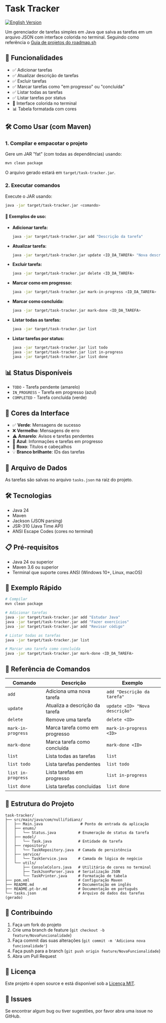 # Task Tracker

[![English Version](https://img.shields.io/badge/english%20version-en-blue)](./README.md)

Um gerenciador de tarefas simples em Java que salva as tarefas em um arquivo JSON com interface colorida no terminal. Seguindo como referência o [Guia de projetos do roadmap.sh](https://roadmap.sh/projects/task-tracker)

## 🚀 Funcionalidades

- ✅ Adicionar tarefas
- ✅ Atualizar descrição de tarefas
- ✅ Excluir tarefas
- ✅ Marcar tarefas como "em progresso" ou "concluída"
- ✅ Listar todas as tarefas
- ✅ Listar tarefas por status
- 🎨 Interface colorida no terminal
- 📊 Tabela formatada com cores

## 🛠️ Como Usar (com Maven)

### 1. Compilar e empacotar o projeto

Gere um JAR "fat" (com todas as dependências) usando:

```bash
mvn clean package
```

O arquivo gerado estará em `target/task-tracker.jar`.

### 2. Executar comandos

Execute o JAR usando:

```bash
java -jar target/task-tracker.jar <comando>
```

#### 📝 Exemplos de uso:

- **Adicionar tarefa:**
  ```bash
  java -jar target/task-tracker.jar add "Descrição da tarefa"
  ```
- **Atualizar tarefa:**
  ```bash
  java -jar target/task-tracker.jar update <ID_DA_TAREFA> "Nova descrição"
  ```
- **Excluir tarefa:**
  ```bash
  java -jar target/task-tracker.jar delete <ID_DA_TAREFA>
  ```
- **Marcar como em progresso:**
  ```bash
  java -jar target/task-tracker.jar mark-in-progress <ID_DA_TAREFA>
  ```
- **Marcar como concluída:**
  ```bash
  java -jar target/task-tracker.jar mark-done <ID_DA_TAREFA>
  ```
- **Listar todas as tarefas:**
  ```bash
  java -jar target/task-tracker.jar list
  ```
- **Listar tarefas por status:**
  ```bash
  java -jar target/task-tracker.jar list todo
  java -jar target/task-tracker.jar list in-progress
  java -jar target/task-tracker.jar list done
  ```

## 📊 Status Disponíveis

- `TODO` - Tarefa pendente (amarelo)
- `IN_PROGRESS` - Tarefa em progresso (azul)
- `COMPLETED` - Tarefa concluída (verde)

## 🎨 Cores da Interface

- ✅ **Verde**: Mensagens de sucesso
- ❌ **Vermelho**: Mensagens de erro
- ⚠️ **Amarelo**: Avisos e tarefas pendentes
- 📝 **Azul**: Informações e tarefas em progresso
- 🎯 **Roxo**: Títulos e cabeçalhos
- 💡 **Branco brilhante**: IDs das tarefas

## 💾 Arquivo de Dados

As tarefas são salvas no arquivo `tasks.json` na raiz do projeto.

## 🛠️ Tecnologias

- Java 24
- Maven
- Jackson (JSON parsing)
- JSR-310 (Java Time API)
- ANSI Escape Codes (cores no terminal)

## 📋 Pré-requisitos

- Java 24 ou superior
- Maven 3.6 ou superior
- Terminal que suporte cores ANSI (Windows 10+, Linux, macOS)

## 🚀 Exemplo Rápido

```bash
# Compilar
mvn clean package

# Adicionar tarefas
java -jar target/task-tracker.jar add "Estudar Java"
java -jar target/task-tracker.jar add "Fazer exercícios"
java -jar target/task-tracker.jar add "Revisar código"

# Listar todas as tarefas
java -jar target/task-tracker.jar list

# Marcar uma tarefa como concluída
java -jar target/task-tracker.jar mark-done <ID_DA_TAREFA>
```

## 📝 Referência de Comandos

| Comando            | Descrição                      | Exemplo                        |
| ------------------ | ------------------------------ | ------------------------------ |
| `add`              | Adiciona uma nova tarefa       | `add "Descrição da tarefa"`    |
| `update`           | Atualiza a descrição da tarefa | `update <ID> "Nova descrição"` |
| `delete`           | Remove uma tarefa              | `delete <ID>`                  |
| `mark-in-progress` | Marca tarefa como em progresso | `mark-in-progress <ID>`        |
| `mark-done`        | Marca tarefa como concluída    | `mark-done <ID>`               |
| `list`             | Lista todas as tarefas         | `list`                         |
| `list todo`        | Lista tarefas pendentes        | `list todo`                    |
| `list in-progress` | Lista tarefas em progresso     | `list in-progress`             |
| `list done`        | Lista tarefas concluídas       | `list done`                    |

## 🎯 Estrutura do Projeto

```
task-tracker/
├── src/main/java/com/nullifidianz/
│   ├── Main.java                 # Ponto de entrada da aplicação
│   ├── enums/
│   │   └── Status.java          # Enumeração de status da tarefa
│   ├── model/
│   │   └── Task.java            # Entidade de tarefa
│   ├── repository/
│   │   └── TaskRepository.java  # Camada de persistência
│   ├── service/
│   │   └── TaskService.java     # Camada de lógica de negócio
│   └── utils/
│       ├── ConsoleColors.java   # Utilitário de cores no terminal
│       ├── TaskJsonParser.java  # Serialização JSON
│       └── TaskPrinter.java     # Formatação de tabela
├── pom.xml                      # Configuração Maven
├── README.md                    # Documentação em inglês
├── README.pt-br.md              # Documentação em português
└── tasks.json                   # Arquivo de dados das tarefas (gerado)
```

## 🤝 Contribuindo

1. Faça um fork do projeto
2. Crie uma branch de feature (`git checkout -b feature/NovaFuncionalidade`)
3. Faça commit das suas alterações (`git commit -m 'Adiciona nova funcionalidade'`)
4. Faça push para a branch (`git push origin feature/NovaFuncionalidade`)
5. Abra um Pull Request

## 📄 Licença

Este projeto é open source e está disponível sob a [Licença MIT](LICENSE).

## 🐛 Issues

Se encontrar algum bug ou tiver sugestões, por favor abra uma issue no GitHub.
